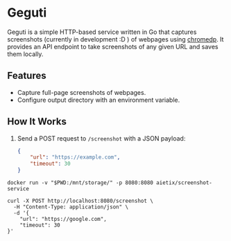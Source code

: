 # Geguti

Geguti is a simple HTTP-based service written in Go that captures screenshots (currently in development :D ) of webpages using [chromedp](https://github.com/chromedp/chromedp). 
It provides an API endpoint to take screenshots of any given URL and saves them locally.

## Features

- Capture full-page screenshots of webpages.
- Configure output directory with an environment variable.


## How It Works

1. Send a POST request to `/screenshot` with a JSON payload:
   ```json
   {
       "url": "https://example.com",
       "timeout": 30
   }

```
docker run -v "$PWD:/mnt/storage/" -p 8080:8080 aietix/screenshot-service 
```
```
curl -X POST http://localhost:8080/screenshot \    
  -H "Content-Type: application/json" \
  -d '{
    "url": "https://google.com",
    "timeout": 30
}'
```
